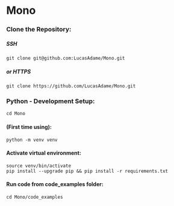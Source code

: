 # Mono


### Clone the Repository:
##### SSH
```
git clone git@github.com:LucasAdame/Mono.git
```
##### or HTTPS
```
git clone https://github.com/LucasAdame/Mono.git
```

### Python - Development Setup:
```
cd Mono
```
#### (First time using):
```
python -m venv venv
```
#### Activate virtual environment:
```
source venv/bin/activate
pip install --upgrade pip && pip install -r requirements.txt
```

#### Run code from code_examples folder:
```
cd Mono/code_examples
```
